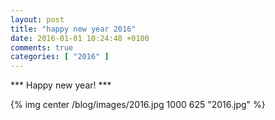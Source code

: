 ```yaml
---
layout: post
title: "happy new year 2016"
date: 2016-01-01 10:24:48 +0100
comments: true
categories: [ "2016" ] 
---
```


*** Happy new year! ***

{% img center /blog/images/2016.jpg 1000 625 "2016.jpg" %}
